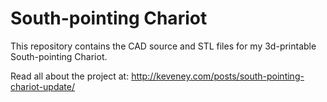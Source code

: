 # South-pointing Chariot

This repository contains the CAD source and STL files for my 3d-printable South-pointing Chariot.

Read all about the project at: http://keveney.com/posts/south-pointing-chariot-update/



